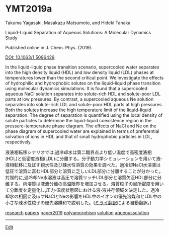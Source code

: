 # YMT2019a

Takuma Yagasaki, Masakazu Matsumoto, and Hideki Tanaka 

Liquid-Liquid Separation of Aqueous Solutions: A Molecular Dynamics Study 

Published online in J. Chem. Phys. (2019).

[DOI: 10.1063/1.5096429](https://doi.org/10.1063/1.5096429)



In the liquid-liquid phase transition scenario, supercooled water separates into the high density liquid (HDL) and low density liquid (LDL) phases at temperatures lower than the second critical point. We investigate the effects of hydrophilic and hydrophobic solutes on the liquid-liquid phase transition using molecular dynamics simulations. It is found that a supercooled aqueous NaCl solution separates into solute-rich HDL and solute-poor LDL parts at low pressures. By contrast, a supercooled aqueous Ne solution separates into solute-rich LDL and solute-poor HDL parts at high pressures. Both the solutes increase the high temperature limit of the liquid-liquid separation. The degree of separation is quantified using the local density of solute particles to determine the liquid-liquid coexistence region in the pressure-temperature phase diagram. The effects of NaCl and Ne on the phase diagram of supercooled water are explained in terms of preferential solvation of ions in HDL and that of small hydrophobic particles in LDL, respectively.



液液相転移シナリオでは,過冷却水は第二臨界点より低い温度で高密度液相(HDL)と低密度液相(LDL)に分離する。分子動力学シミュレーションを用いて液‐液相転移に及ぼす親水性及び疎水性溶質の効果を調べた。過冷却NaCl水溶液は低圧で溶質に富むHDL部分と溶質に乏しいLDL部分に分離することが分かった。対照的に,過冷却Ne水溶液は高圧で溶質リッチLDL部分と溶質欠乏HDL部分に分離する。両溶質は液液分離の高温限界を増加させる。溶質粒子の局所密度を用いて分離度を定量化し,圧力‐温度状態図における液‐液共存領域を決定した。過冷却水の相図に及ぼすNaClとNeの影響をHDL中のイオンの優先溶媒和とLDL中の小さな疎水性粒子の優先溶媒和で説明した。([ミライ翻訳](https://miraitranslate.com)による自動翻訳。)



[](https://gyazo.com/94482faee7641afb2b0d86f71cf2224f)

[research](research.md) [papers](papers.md) [paper2019](paper2019.md) [polyamorphism](polyamorphism.md) [solution](solution.md) [aqueoussolution](aqueoussolution.md) 




----
[Edit](https://github.com/vitroid/vitroid.github.io/edit/master/MD/YMT2019a.md)
